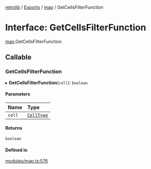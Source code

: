 [retrolib](../README.md) / [Exports](../modules.md) / [map](../modules/map.md) / GetCellsFilterFunction

# Interface: GetCellsFilterFunction

[map](../modules/map.md).GetCellsFilterFunction

## Callable

### GetCellsFilterFunction

▸ **GetCellsFilterFunction**(`cell`): `boolean`

#### Parameters

| Name | Type |
| :------ | :------ |
| `cell` | [`CellType`](../modules/map.md#celltype) |

#### Returns

`boolean`

#### Defined in

[modules/map.ts:576](https://github.com/philbgarner/retrolib/blob/cd6f581/src/modules/map.ts#L576)
